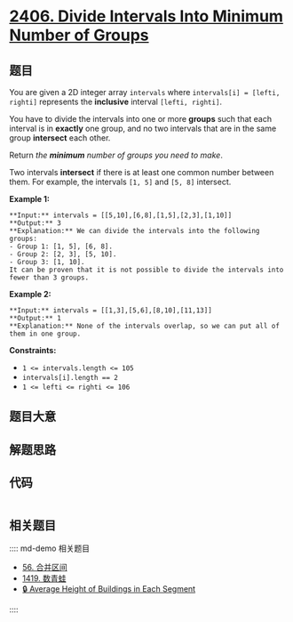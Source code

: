 # [2406. Divide Intervals Into Minimum Number of Groups](https://leetcode.com/problems/divide-intervals-into-minimum-number-of-groups)

## 题目

You are given a 2D integer array `intervals` where `intervals[i] = [lefti,
righti]` represents the **inclusive** interval `[lefti, righti]`.

You have to divide the intervals into one or more **groups** such that each
interval is in **exactly** one group, and no two intervals that are in the
same group **intersect** each other.

Return _the **minimum** number of groups you need to make_.

Two intervals **intersect** if there is at least one common number between
them. For example, the intervals `[1, 5]` and `[5, 8]` intersect.



**Example 1:**

    
    
    **Input:** intervals = [[5,10],[6,8],[1,5],[2,3],[1,10]]
    **Output:** 3
    **Explanation:** We can divide the intervals into the following groups:
    - Group 1: [1, 5], [6, 8].
    - Group 2: [2, 3], [5, 10].
    - Group 3: [1, 10].
    It can be proven that it is not possible to divide the intervals into fewer than 3 groups.
    

**Example 2:**

    
    
    **Input:** intervals = [[1,3],[5,6],[8,10],[11,13]]
    **Output:** 1
    **Explanation:** None of the intervals overlap, so we can put all of them in one group.
    



**Constraints:**

  * `1 <= intervals.length <= 105`
  * `intervals[i].length == 2`
  * `1 <= lefti <= righti <= 106`


## 题目大意

## 解题思路

## 代码

```javascript

```

## 相关题目

:::: md-demo 相关题目
- [56. 合并区间](https://leetcode.com/problems/merge-intervals)
- [1419. 数青蛙](https://leetcode.com/problems/minimum-number-of-frogs-croaking)
- [🔒 Average Height of Buildings in Each Segment](https://leetcode.com/problems/average-height-of-buildings-in-each-segment)

::::
